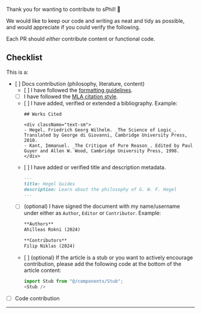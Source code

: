Thank you for wanting to contribute to sPhil! 🧙 

We would like to keep our code and writing as neat and tidy as possible, and would appreciate if you could verify the following.

Each PR should _either_ contribute content or functional code.

## Checklist 

This is a:
- [ ] Docs contribution (philosophy, literature, content)
    - [ ] I have followed the [formatting guidelines](/src/pages/contributing/formatting/basic-markdown.md).
    - [ ] I have followed the [MLA citation style](https://owl.purdue.edu/owl/research_and_citation/mla_style/mla_formatting_and_style_guide/mla_formatting_and_style_guide.html).
    - [ ] I have added, verified or extended a bibliography. Example:
        ```mdx
        ## Works Cited

        <div className="text-sm">
        - Hegel, Friedrich Georg Wilhelm. _The Science of Logic_. Translated by George di Giovanni, Cambridge University Press, 2010.
        - Kant, Immanuel. _The Critique of Pure Reason_. Edited by Paul Guyer and Allen W. Wood, Cambridge University Press, 1998.
        </div>
        ```
    - [ ] I have added or verified title and description metadata.
        ```md
        ---
        title: Hegel Guides
        description: Learn about the philosophy of G. W. F. Hegel
        ---
        ```
    - [ ] (optional) I have signed the document with my name/username under either as `Author`, `Editor` or `Contributor`. Example:
        ```md
        **Authors**  
        Ahilleas Rokni (2024)

        **Contributors**  
        Filip Niklas (2024)
        ```
    - [ ] (optional) If the article is a stub or you want to actively encourage contribution, please add the following code at the bottom of the article content:
        ```ts
        import Stub from "@/components/Stub";
        <Stub />
        ```


- [ ] Code contribution

-------